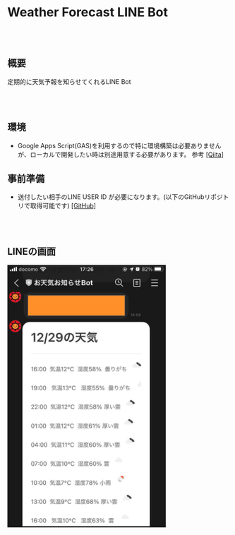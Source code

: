 Weather Forecast LINE Bot
====

<br><br>

## 概要
定期的に天気予報を知らせてくれるLINE Bot

<br><br>

## 環境
- Google Apps Script(GAS)を利用するので特に環境構築は必要ありませんが、ローカルで開発したい時は別途用意する必要があります。
参考 [[Qiita]](https://qiita.com/Takayoshi_Makabe/items/3d1fc8d9b36457832df9)

## 事前準備
- 送付したい相手のLINE USER ID が必要になります。(以下のGitHubリポジトリで取得可能です)
[[GitHub]](https://github.com/spider-man-tm/line-bot-get-userid)

<br><br>

## LINEの画面
![fig](https://github.com/spider-man-tm/readme_figure/blob/master/line-bot-weather-forecast/weather-forecast.png)
